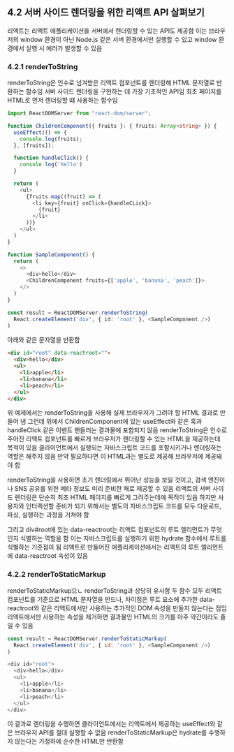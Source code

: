 ## 4.2 서버 사이드 렌더링을 위한 리액트 API 살펴보기

리액트는 리액트 애플리케이션을 서버에서 렌더링할 수 있는 API도 제공함
이는 브라우저의 window 환경이 아닌 Node.js 같은 서버 환경에서만 실행할 수 있고 window 환경에서 실행 시 에러가 발생할 수 있음

### 4.2.1 renderToString

renderToString은 인수로 넘겨받은 리액트 컴포넌트를 렌더링해 HTML 문자열로 반환하는 함수임
서버 사이드 렌더링을 구현하는 데 가장 기초적인 API임
최초 페이지를 HTML로 먼저 렌더링할 떄 사용하는 함수임

```typescript
import ReactDOMServer from "react-dom/server";

function ChildrenComponent({ fruits }: { fruits: Array<string> }) {
  useEffect(() => {
    console.log(fruits);
  }, [fruits]);

  function handleClick() {
    console.log('hello')
  }

  return (
    <ul>
      {fruits.map((fruit) => (
        <li key={fruit} onClick={handleCLick}>
          {fruit}
        </li>
      ))}
    </ul>
  )
}

function SampleComponent() {
  return (
    <>
      <div>hello</div>
      <ChildrenComponent fruits={['apple', 'banana', 'peach']}>
    </>
  )
}

const result = ReactDOMServer.renderToString(
  React.createElement('div', { id: 'root' }, <SampleComponent />)
)
```

아래와 같은 문자열을 반환함

```html
<div id="root" data-reactroot="">
  <div>hello</div>
  <ul>
    <li>apple</li>
    <li>banana</li>
    <li>peach</li>
  </ul>
</div>
```

위 예제에서는 renderToString을 사용해 실제 브라우저가 그려야 할 HTML 결과로 만들어 냄
그런데 위에서 ChildrenComponent에 있는 useEffect와 같은 훅과 handleClick 같은 이벤트 핸들러는 결과물에 포함되지 않음
renderToString은 인수로 주어진 리액트 컴포넌트를 빠르게 브라우저가 렌더링할 수 있는 HTML을 제공하는데 목적이 있음
클라이언트에서 실행되는 자바스크립트 코드를 포함시키거나 렌더링하는 역할은 해주지 않음
만약 필요하다면 이 HTML과는 별도로 제공해 브라우저에 제공돼야 함

renderToString을 사용하면 초기 렌더링에서 뛰어난 성능을 보일 것이고, 검색 엔진이나 SNS 공유를 위한 메타 정보도 미리 준비한 채로 제공할 수 있음
리액트의 서버 사이드 렌더링은 단순히 최초 HTML 페이지를 빠르게 그려주는데에 목적이 있음
하지만 사용자와 인터랙션할 준비가 되기 위해서는 별도의 자바스크립트 코드를 모두 다운로드, 파싱, 실행하는 과정을 거쳐야 함

그리고 div#root에 있는 data-reactroot는 리액트 컴포넌트의 루트 엘리먼트가 무엇인지 식별하는 역할을 함
이는 자바스크립트를 실행하기 위한 hydrate 함수에서 루트를 식별하는 기준점이 됨
리액트로 만들어진 애플리케이션에서는 리액트의 루트 엘리먼트에 data-reactroot 속성이 있음

### 4.2.2 renderToStaticMarkup

renderToStaticMarkup으ㄴ renderToString과 상당히 유사함
두 함수 모두 리액트 컴포넌트를 기준으로 HTML 문자열을 만드나, 차이점은 루트 요소에 추가한 data-reactroot와 같은 리액트에서만 사용하는 추가적인 DOM 속성을 만들지 않는다는 점임
리액트에서만 사용하는 속성을 제거하면 결과물인 HTML의 크기를 아주 약간이라도 줄일 수 있음

```javascript
const result = ReactDOMServer.renderToStaticMarkup(
  React.createElement('div', { id: 'root' }, <SampleComponent />)
)

<div id="root">
  <div>hello</div>
  <ul>
    <li>apple</li>
    <li>banana</li>
    <li>peach</li>
  </ul>
</div>
```

이 결과로 렌더링을 수행하면 클라이언트에서는 리액트에서 제공하는 useEffect와 같은 브라우저 API를 절대 실행할 수 없음
renderToStaticMarkup은 hydrate를 수행하지 않는다는 가정하에 순수한 HTML만 반환함
